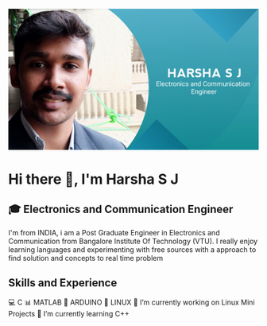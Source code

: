 
![Electronics and Communication Engineer](https://github.com/Harsha131098/Harsha131098/blob/main/20210320_014101.jpg)
# Hi there 👋, I'm Harsha S J
## 🎓 Electronics and Communication Engineer
I'm from INDIA, i am a Post Graduate Engineer in Electronics and Communication from Bangalore Institute Of Technology (VTU). I really enjoy learning languages and experimenting with free sources with a approach to find solution and concepts to real time problem

## Skills and Experience 
💻 C
📊 MATLAB
🌄  ARDUINO 
📀 LINUX
🔭 I’m currently working on Linux Mini Projects 
🌱 I’m currently learning C++ 

